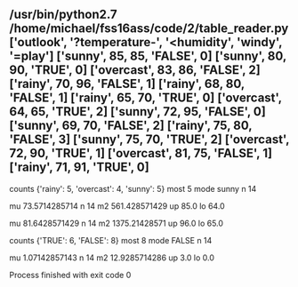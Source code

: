 /usr/bin/python2.7 /home/michael/fss16ass/code/2/table_reader.py
['outlook', '?temperature-', '<humidity', 'windy', '=play']
['sunny', 85, 85, 'FALSE', 0]
['sunny', 80, 90, 'TRUE', 0]
['overcast', 83, 86, 'FALSE', 2]
['rainy', 70, 96, 'FALSE', 1]
['rainy', 68, 80, 'FALSE', 1]
['rainy', 65, 70, 'TRUE', 0]
['overcast', 64, 65, 'TRUE', 2]
['sunny', 72, 95, 'FALSE', 0]
['sunny', 69, 70, 'FALSE', 2]
['rainy', 75, 80, 'FALSE', 3]
['sunny', 75, 70, 'TRUE', 2]
['overcast', 72, 90, 'TRUE', 1]
['overcast', 81, 75, 'FALSE', 1]
['rainy', 71, 91, 'TRUE', 0]
----
counts {'rainy': 5, 'overcast': 4, 'sunny': 5}
most 5
mode sunny
n 14
	
mu 73.5714285714
n 14
m2 561.428571429
up 85.0
lo 64.0
	
mu 81.6428571429
n 14
m2 1375.21428571
up 96.0
lo 65.0
	
counts {'TRUE': 6, 'FALSE': 8}
most 8
mode FALSE
n 14
	
mu 1.07142857143
n 14
m2 12.9285714286
up 3.0
lo 0.0
	

Process finished with exit code 0
